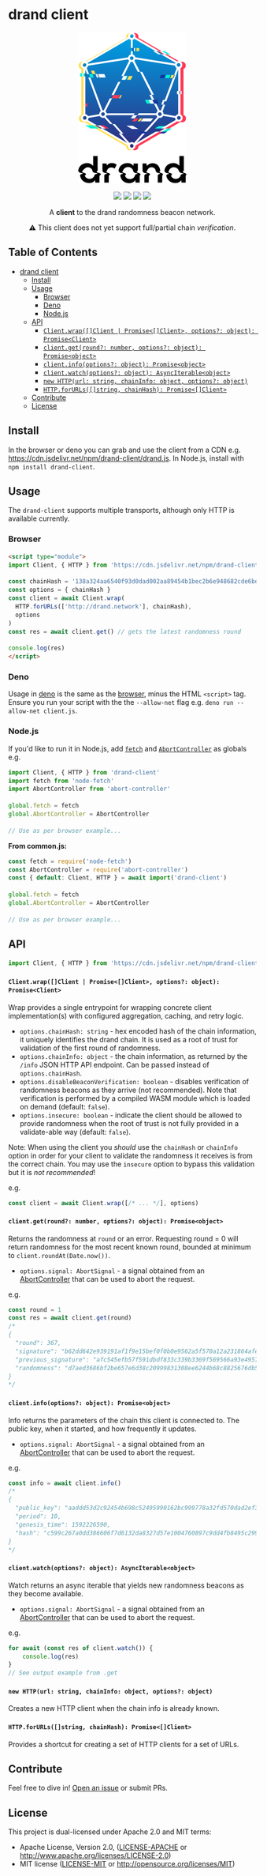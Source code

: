 # drand client

<p align="center"><img src="logo.png" width="220" /></p>

<p align="center">
  <a href="https://travis-ci.org/drand/drand-client" title="Build Status"><img src="https://travis-ci.org/drand/drand-client.svg?branch=master" /></a>
  <a href="https://david-dm.org/drand/drand-client" title="dependencies Status"><img src="https://david-dm.org/drand/drand-client/status.svg" /></a>
  <a href="https://standardjs.com" title="JavaScript Style Guide"><img src="https://img.shields.io/badge/code_style-standard-brightgreen.svg" /></a>
  <a href="https://www.jsdelivr.com/package/npm/drand-client" title="jsdelivr downloads"><img src="https://data.jsdelivr.com/v1/package/npm/drand-client/badge?style=rounded" /></a>
</p>

<p align="center">A <strong>client</strong> to the drand randomness beacon network.</p>

<p align="center">⚠️ This client does not yet support full/partial chain <em>verification</em>.</p>

<!-- START doctoc generated TOC please keep comment here to allow auto update -->
<!-- DON'T EDIT THIS SECTION, INSTEAD RE-RUN doctoc TO UPDATE -->
## Table of Contents

- [drand client](#drand-client)
  - [Install](#install)
  - [Usage](#usage)
    - [Browser](#browser)
    - [Deno](#deno)
    - [Node.js](#nodejs)
  - [API](#api)
      - [`Client.wrap([]Client | Promise<[]Client>, options?: object): Promise<Client>`](#clientwrapclient--promiseclient-options-object-promiseclient)
      - [`client.get(round?: number, options?: object): Promise<object>`](#clientgetround-number-options-object-promiseobject)
      - [`client.info(options?: object): Promise<object>`](#clientinfooptions-object-promiseobject)
      - [`client.watch(options?: object): AsyncIterable<object>`](#clientwatchoptions-object-asynciterableobject)
      - [`new HTTP(url: string, chainInfo: object, options?: object)`](#new-httpurl-string-chaininfo-object-options-object)
      - [`HTTP.forURLs([]string, chainHash): Promise<[]Client>`](#httpforurlsstring-chainhash-promiseclient)
  - [Contribute](#contribute)
  - [License](#license)

<!-- END doctoc generated TOC please keep comment here to allow auto update -->

## Install

In the browser or deno you can grab and use the client from a CDN e.g. https://cdn.jsdelivr.net/npm/drand-client/drand.js. In Node.js, install with `npm install drand-client`.

## Usage

The `drand-client` supports multiple transports, although only HTTP is available currently.

### Browser

```html
<script type="module">
import Client, { HTTP } from 'https://cdn.jsdelivr.net/npm/drand-client/drand.js'

const chainHash = '138a324aa6540f93d0dad002aa89454b1bec2b6e948682cde6bd4db40f4b7c9b' // (hex encoded)
const options = { chainHash }
const client = await Client.wrap(
  HTTP.forURLs(['http://drand.network'], chainHash),
  options
)
const res = await client.get() // gets the latest randomness round

console.log(res)
</script>
```

### Deno

Usage in [deno](https://deno.land/) is the same as the [browser](#browser), minus the HTML `<script>` tag. Ensure you run your script with the the `--allow-net` flag e.g. `deno run --allow-net client.js`.

### Node.js

If you'd like to run it in Node.js, add [`fetch`](http://npm.im/node-fetch) and [`AbortController`](http://npm.im/abort-controller) as globals e.g.

```js
import Client, { HTTP } from 'drand-client'
import fetch from 'node-fetch'
import AbortController from 'abort-controller'

global.fetch = fetch
global.AbortController = AbortController

// Use as per browser example...
```

**From common.js:**

```js
const fetch = require('node-fetch')
const AbortController = require('abort-controller')
const { default: Client, HTTP } = await import('drand-client')

global.fetch = fetch
global.AbortController = AbortController

// Use as per browser example...
```

## API

```js
import Client, { HTTP } from 'https://cdn.jsdelivr.net/npm/drand-client/drand.js'
```

#### `Client.wrap([]Client | Promise<[]Client>, options?: object): Promise<Client>`

Wrap provides a single entrypoint for wrapping concrete client implementation(s) with configured aggregation, caching, and retry logic.

* `options.chainHash: string` - hex encoded hash of the chain information, it uniquely identifies the drand chain. It is used as a root of trust for validation of the first round of randomness.
* `options.chainInfo: object` - the chain information, as returned by the `/info` JSON HTTP API endpoint. Can be passed instead of `options.chainHash`.
* `options.disableBeaconVerification: boolean` - disables verification of randomness beacons as they arrive (not recommended). Note that verification is performed by a compiled WASM module which is loaded on demand (default: `false`).
* `options.insecure: boolean` - indicate the client should be allowed to provide randomness when the root of trust is not fully provided in a validate-able way (default: `false`).

Note: When using the client you _should_ use the `chainHash` or `chainInfo` option in order for your client to validate the randomness it receives is from the correct chain. You may use the `insecure` option to bypass this validation but it is _not recommended_!

e.g.

```js
const client = await Client.wrap([/* ... */], options)
```

#### `client.get(round?: number, options?: object): Promise<object>`

Returns the randomness at `round` or an error. Requesting round = 0 will return randomness for the most recent known round, bounded at minimum to `client.roundAt(Date.now())`.

* `options.signal: AbortSignal` - a signal obtained from an [AbortController](https://developer.mozilla.org/en-US/docs/Web/API/AbortController) that can be used to abort the request.

e.g.

```js
const round = 1
const res = await client.get(round)
/*
{
  "round": 367,
  "signature": "b62dd642e939191af1f9e15bef0f0b0e9562a5f570a12a231864afe468377e2a6424a92ccfc34ef1471cbd58c37c6b020cf75ce9446d2aa1252a090250b2b1441f8a2a0d22208dcc09332eaa0143c4a508be13de63978dbed273e3b9813130d5",
  "previous_signature": "afc545efb57f591dbdf833c339b3369f569566a93e49578db46b6586299422483b7a2d595814046e2847494b401650a0050981e716e531b6f4b620909c2bf1476fd82cf788a110becbc77e55746a7cccd47fb171e8ae2eea2a22fcc6a512486d",
  "randomness": "d7aed3686bf2be657e6d38c20999831308ee6244b68c8825676db580e7e3bec6"
}
*/
```

#### `client.info(options?: object): Promise<object>`

Info returns the parameters of the chain this client is connected to. The public key, when it started, and how frequently it updates.

* `options.signal: AbortSignal` - a signal obtained from an [AbortController](https://developer.mozilla.org/en-US/docs/Web/API/AbortController) that can be used to abort the request.

e.g.

```js
const info = await client.info()
/*
{
  "public_key": "aaddd53d2c92454b698c52495990162bc999778a32fd570dad2ef3de2915a5b397d80ec5508919e84cd10944955b7318",
  "period": 10,
  "genesis_time": 1592226590,
  "hash": "c599c267a0dd386606f7d6132da8327d57e1004760897c9dd4fb8495c29942b2"
}
*/
```

#### `client.watch(options?: object): AsyncIterable<object>`

Watch returns an async iterable that yields new randomness beacons as they become available.

* `options.signal: AbortSignal` - a signal obtained from an [AbortController](https://developer.mozilla.org/en-US/docs/Web/API/AbortController) that can be used to abort the request.

e.g.

```js
for await (const res of client.watch()) {
    console.log(res)
}
// See output example from .get
```

#### `new HTTP(url: string, chainInfo: object, options?: object)`

Creates a new HTTP client when the chain info is already known.

#### `HTTP.forURLs([]string, chainHash): Promise<[]Client>`

Provides a shortcut for creating a set of HTTP clients for a set of URLs.

## Contribute

Feel free to dive in! [Open an issue](https://github.com/drand/drand-client/issues/new) or submit PRs.

## License

This project is dual-licensed under Apache 2.0 and MIT terms:

- Apache License, Version 2.0, ([LICENSE-APACHE](https://github.com/drand/drand/blob/master/LICENSE-APACHE) or http://www.apache.org/licenses/LICENSE-2.0)
- MIT license ([LICENSE-MIT](https://github.com/drand/drand/blob/master/LICENSE-MIT) or http://opensource.org/licenses/MIT)
